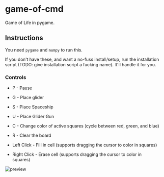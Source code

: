 # game-of-cmd
Game of Life in pygame.

## Instructions

You need `pygame` and `numpy` to run this.

If you don't have these, and want a no-fuss install/setup, run the installation script (TODO: give installation script a fucking name). It'll handle it for you.

### Controls

- P - Pause
- G - Place glider
- S - Place Spaceship
- U - Place Glider Gun
- C - Change color of active squares (cycle between red, green, and blue)
- R - Clear the board

- Left Click - Fill in cell (supports dragging the cursor to color in squares)
- Right Click - Erase cell (supports dragging the cursor to color in squares)

 ![preview](https://github.com/H4CKY54CK/game-of-life/blob/master/preview.png)
